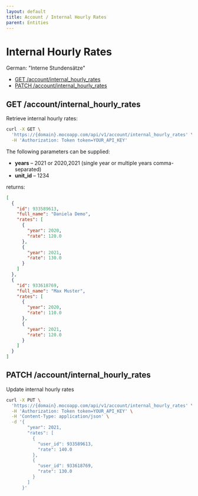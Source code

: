 ```yaml
---
layout: default
title: Account / Internal Hourly Rates
parent: Entities
---
```


# Internal Hourly Rates

German: "Interne Stundensätze"

<!-- TOC depthfrom:2 -->

- [GET /account/internal_hourly_rates](#get-accountinternal_hourly_rates)
- [PATCH /account/internal_hourly_rates](#patch-accountinternal_hourly_rates)

<!-- /TOC -->

## GET /account/internal_hourly_rates

Retrieve internal hourly rates:

```bash
curl -X GET \
  'https://{domain}.mocoapp.com/api/v1/account/internal_hourly_rates' \
  -H 'Authorization: Token token=YOUR_API_KEY'
```

The following parameters can be supplied:

- **years** – 2021 or 2020,2021 (single year or multiple years comma-separated)
- **unit_id** – 1234

returns:

```json
[
  {
    "id": 933589613,
    "full_name": "Daniela Demo",
    "rates": [
      {
        "year": 2020,
        "rate": 120.0
      },
      {
        "year": 2021,
        "rate": 130.0
      }
    ]
  },
  {
    "id": 933618769,
    "full_name": "Max Muster",
    "rates": [
      {
        "year": 2020,
        "rate": 110.0
      },
      {
        "year": 2021,
        "rate": 120.0
      }
    ]
  }
]
```

## PATCH /account/internal_hourly_rates

Update internal hourly rates

```bash
curl -X PUT \
  'https://{domain}.mocoapp.com/api/v1/account/internal_hourly_rates' \
  -H 'Authorization: Token token=YOUR_API_KEY' \
  -H 'Content-Type: application/json' \
  -d '{
        "year": 2021,
        "rates": [
          {
            "user_id": 933589613,
            "rate": 140.0
          },
          {
            "user_id": 933618769,
            "rate": 130.0
          }
        ]
      }'
```
